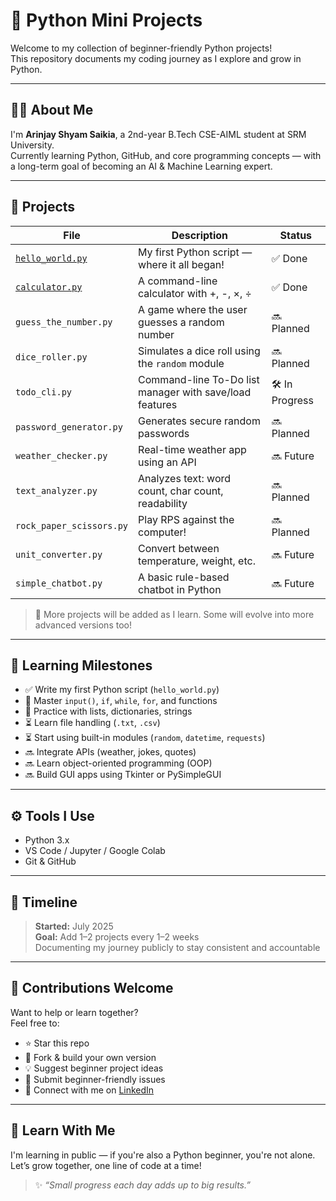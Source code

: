 # 🐍 Python Mini Projects

Welcome to my collection of beginner-friendly Python projects!  
This repository documents my coding journey as I explore and grow in Python.

---

## 👨‍💻 About Me

I'm **Arinjay Shyam Saikia**, a 2nd-year B.Tech CSE-AIML student at SRM University.  
Currently learning Python, GitHub, and core programming concepts — with a long-term goal of becoming an AI & Machine Learning expert.

---

## 📁 Projects

| File | Description | Status |
|------|-------------|--------|
| [`hello_world.py`](hello_world.py) | My first Python script — where it all began! | ✅ Done |
| [`calculator.py`](calculator.py) | A command-line calculator with +, -, ×, ÷ | ✅ Done |
| `guess_the_number.py` | A game where the user guesses a random number | 🔜 Planned |
| `dice_roller.py` | Simulates a dice roll using the `random` module | 🔜 Planned |
| `todo_cli.py` | Command-line To-Do list manager with save/load features | 🛠️ In Progress |
| `password_generator.py` | Generates secure random passwords | 🔜 Planned |
| `weather_checker.py` | Real-time weather app using an API | 🔜 Future |
| `text_analyzer.py` | Analyzes text: word count, char count, readability | 🔜 Planned |
| `rock_paper_scissors.py` | Play RPS against the computer! | 🔜 Planned |
| `unit_converter.py` | Convert between temperature, weight, etc. | 🔜 Future |
| `simple_chatbot.py` | A basic rule-based chatbot in Python | 🔜 Future |

> 🚧 More projects will be added as I learn. Some will evolve into more advanced versions too!

---

## 🧠 Learning Milestones

- ✅ Write my first Python script (`hello_world.py`)
- 🔁 Master `input()`, `if`, `while`, `for`, and functions
- 🔁 Practice with lists, dictionaries, strings
- ⏳ Learn file handling (`.txt`, `.csv`)
- ⏳ Start using built-in modules (`random`, `datetime`, `requests`)
- 🔜 Integrate APIs (weather, jokes, quotes)
- 🔜 Learn object-oriented programming (OOP)
- 🔜 Build GUI apps using Tkinter or PySimpleGUI

---

## ⚙️ Tools I Use

- Python 3.x
- VS Code / Jupyter / Google Colab
- Git & GitHub

---

## 📅 Timeline

> **Started:** July 2025  
> **Goal:** Add 1–2 projects every 1–2 weeks  
> Documenting my journey publicly to stay consistent and accountable

---

## 🤝 Contributions Welcome

Want to help or learn together?  
Feel free to:

- ⭐ Star this repo
- 🍴 Fork & build your own version
- 💡 Suggest beginner project ideas
- 🐛 Submit beginner-friendly issues
- 🔗 Connect with me on [LinkedIn](https://www.linkedin.com/in/arinjay-shyam-saikia-360689219/)

---

## 🧠 Learn With Me

I'm learning in public — if you're also a Python beginner, you're not alone.  
Let’s grow together, one line of code at a time!

> ✨ *“Small progress each day adds up to big results.”*

